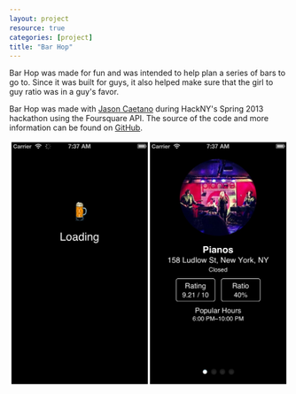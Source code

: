 ```yaml
---
layout: project
resource: true
categories: [project]
title: "Bar Hop"
---
```


Bar Hop was made for fun and was intended to help plan a series of bars to go to. Since
it was built for guys, it also helped make sure that the girl to guy ratio was
in a guy's favor.

Bar Hop was made with [Jason Caetano](http://jasoncaetano.com) during HackNY's Spring 2013 hackathon using the Foursquare API. The source of the code and more information can be found on [GitHub](https://github.com/sjlu/bar-hop).

![screenshot](01.jpg)